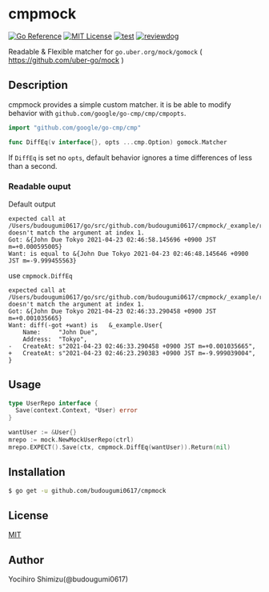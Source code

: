 # cmpmock

[![Go Reference](https://pkg.go.dev/badge/github.com/budougumi0617/cmpmock.svg)](https://pkg.go.dev/github.com/budougumi0617/cmpmock)
[![MIT License](http://img.shields.io/badge/license-MIT-blue.svg?style=flat-square)](LICENSE)
[![test](https://github.com/budougumi0617/cmpmock/workflows/test/badge.svg)](https://github.com/budougumi0617/cmpmock/actions?query=workflow%3Atest)
[![reviewdog](https://github.com/budougumi0617/cmpmock/workflows/reviewdog/badge.svg)](https://github.com/budougumi0617/cmpmock/actions?query=workflow%3Areviewdog)

Readable & Flexible matcher for `go.uber.org/mock/gomock` ( https://github.com/uber-go/mock )

## Description
cmpmock provides a simple custom matcher. it is be able to modify behavior with `github.com/google/go-cmp/cmp/cmpopts`.

```go
import "github.com/google/go-cmp/cmp"

func DiffEq(v interface{}, opts ...cmp.Option) gomock.Matcher
```

If `DiffEq` is set no `opts`, default behavior ignores a time differences of less than a second.


### Readable ouput

Default output
```
expected call at /Users/budougumi0617/go/src/github.com/budougumi0617/cmpmock/_example/repo_test.go:26 doesn't match the argument at index 1.
Got: &{John Due Tokyo 2021-04-23 02:46:58.145696 +0900 JST m=+0.000595005}
Want: is equal to &{John Due Tokyo 2021-04-23 02:46:48.145646 +0900 JST m=-9.999455563}
```

use `cmpmock.DiffEq`
```
expected call at /Users/budougumi0617/go/src/github.com/budougumi0617/cmpmock/_example/repo_test.go:27 doesn't match the argument at index 1.
Got: &{John Due Tokyo 2021-04-23 02:46:33.290458 +0900 JST m=+0.001035665}
Want: diff(-got +want) is   &_example.User{
 	Name:     "John Due",
 	Address:  "Tokyo",
- 	CreateAt: s"2021-04-23 02:46:33.290458 +0900 JST m=+0.001035665",
+ 	CreateAt: s"2021-04-23 02:46:23.290383 +0900 JST m=-9.999039004",
}
```

## Usage

```go
type UserRepo interface {
  Save(context.Context, *User) error
}

wantUser := &User{}
mrepo := mock.NewMockUserRepo(ctrl)
mrepo.EXPECT().Save(ctx, cmpmock.DiffEq(wantUser)).Return(nil)
```

## Installation

```bash
$ go get -u github.com/budougumi0617/cmpmock
```

## License

[MIT](./LICENSE)

## Author
Yocihiro Shimizu(@budougumi0617)